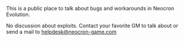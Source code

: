 This is a public place to talk about bugs and workarounds in Neocron Evolution.

No discussion about exploits. Contact your favorite GM to talk about or send a mail to helpdesk@neocron-game.com
